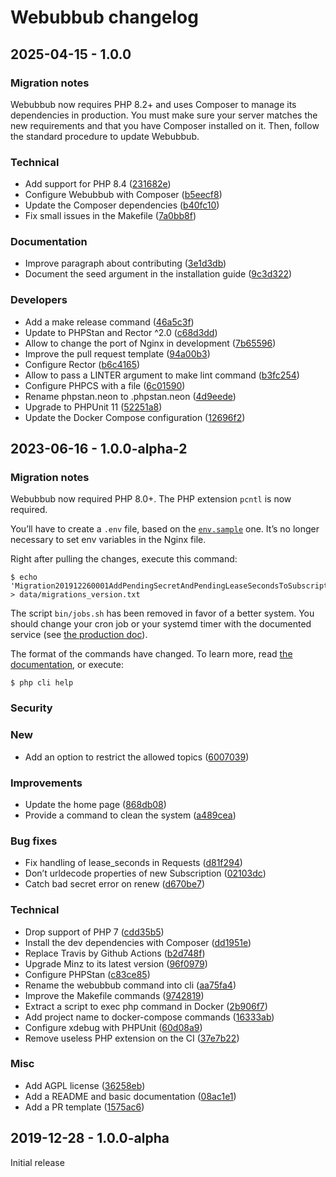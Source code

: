 # Webubbub changelog

## 2025-04-15 - 1.0.0

### Migration notes

Webubbub now requires PHP 8.2+ and uses Composer to manage its dependencies in production.
You must make sure your server matches the new requirements and that you have Composer installed on it.
Then, follow the standard procedure to update Webubbub.

### Technical

- Add support for PHP 8.4 ([231682e](https://github.com/flusio/Webubbub/commit/231682e))
- Configure Webubbub with Composer ([b5eecf8](https://github.com/flusio/Webubbub/commit/b5eecf8))
- Update the Composer dependencies ([b40fc10](https://github.com/flusio/Webubbub/commit/b40fc10))
- Fix small issues in the Makefile ([7a0bb8f](https://github.com/flusio/Webubbub/commit/7a0bb8f))

### Documentation

- Improve paragraph about contributing ([3e1d3db](https://github.com/flusio/Webubbub/commit/3e1d3db))
- Document the seed argument in the installation guide ([9c3d322](https://github.com/flusio/Webubbub/commit/9c3d322))

### Developers

- Add a make release command ([46a5c3f](https://github.com/flusio/Webubbub/commit/46a5c3f))
- Update to PHPStan and Rector ^2.0 ([c68d3dd](https://github.com/flusio/Webubbub/commit/c68d3dd))
- Allow to change the port of Nginx in development ([7b65596](https://github.com/flusio/Webubbub/commit/7b65596))
- Improve the pull request template ([94a00b3](https://github.com/flusio/Webubbub/commit/94a00b3))
- Configure Rector ([b6c4165](https://github.com/flusio/Webubbub/commit/b6c4165))
- Allow to pass a LINTER argument to make lint command ([b3fc254](https://github.com/flusio/Webubbub/commit/b3fc254))
- Configure PHPCS with a file ([6c01590](https://github.com/flusio/Webubbub/commit/6c01590))
- Rename phpstan.neon to .phpstan.neon ([4d9eede](https://github.com/flusio/Webubbub/commit/4d9eede))
- Upgrade to PHPUnit 11 ([52251a8](https://github.com/flusio/Webubbub/commit/52251a8))
- Update the Docker Compose configuration ([12696f2](https://github.com/flusio/Webubbub/commit/12696f2))

## 2023-06-16 - 1.0.0-alpha-2

### Migration notes

Webubbub now required PHP 8.0+.
The PHP extension `pcntl` is now required.

You’ll have to create a `.env` file, based on the [`env.sample`](/env.sample) one.
It’s no longer necessary to set env variables in the Nginx file.

Right after pulling the changes, execute this command:

```console
$ echo 'Migration201912260001AddPendingSecretAndPendingLeaseSecondsToSubscription' > data/migrations_version.txt
```

The script `bin/jobs.sh` has been removed in favor of a better system.
You should change your cron job or your systemd timer with the documented service (see [the production doc](/docs/production-install.md)).

The format of the commands have changed.
To learn more, read [the documentation](/docs/cli.md), or execute:

```console
$ php cli help
```

### Security

### New

- Add an option to restrict the allowed topics ([6007039](https://github.com/flusio/Webubbub/commit/6007039))

### Improvements

- Update the home page ([868db08](https://github.com/flusio/Webubbub/commit/868db08))
- Provide a command to clean the system ([a489cea](https://github.com/flusio/Webubbub/commit/a489cea))

### Bug fixes

- Fix handling of lease\_seconds in Requests ([d81f294](https://github.com/flusio/Webubbub/commit/d81f294))
- Don’t urldecode properties of new Subscription ([02103dc](https://github.com/flusio/Webubbub/commit/02103dc))
- Catch bad secret error on renew ([d670be7](https://github.com/flusio/Webubbub/commit/d670be7))

### Technical

- Drop support of PHP 7 ([cdd35b5](https://github.com/flusio/Webubbub/commit/cdd35b5))
- Install the dev dependencies with Composer ([dd1951e](https://github.com/flusio/Webubbub/commit/dd1951e))
- Replace Travis by Github Actions ([b2d748f](https://github.com/flusio/Webubbub/commit/b2d748f))
- Upgrade Minz to its latest version ([96f0979](https://github.com/flusio/Webubbub/commit/96f0979))
- Configure PHPStan ([c83ce85](https://github.com/flusio/Webubbub/commit/c83ce85))
- Rename the webubbub command into cli ([aa75fa4](https://github.com/flusio/Webubbub/commit/aa75fa4))
- Improve the Makefile commands ([9742819](https://github.com/flusio/Webubbub/commit/9742819))
- Extract a script to exec php command in Docker ([2b906f7](https://github.com/flusio/Webubbub/commit/2b906f7))
- Add project name to docker-compose commands ([16333ab](https://github.com/flusio/Webubbub/commit/16333ab))
- Configure xdebug with PHPUnit ([60d08a9](https://github.com/flusio/Webubbub/commit/60d08a9))
- Remove useless PHP extension on the CI ([37e7b22](https://github.com/flusio/Webubbub/commit/37e7b22))

### Misc

- Add AGPL license ([36258eb](https://github.com/flusio/Webubbub/commit/36258eb))
- Add a README and basic documentation ([08ac1e1](https://github.com/flusio/Webubbub/commit/08ac1e1))
- Add a PR template ([1575ac6](https://github.com/flusio/Webubbub/commit/1575ac6))

## 2019-12-28 - 1.0.0-alpha

Initial release
